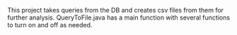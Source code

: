 This project takes queries from the DB and creates csv files from them for further analysis. QueryToFile.java has a main function with several functions to turn on and off as needed.